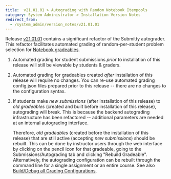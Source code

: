```yaml
---
title:  v21.01.01 > Autograding with Random Notebook Itempools
category: System Administrator > Installation Version Notes
redirect_from:
  - /system_admin/version_notes/v21.01.01
---
```



Release [v21.01.01](https://github.com/Submitty/Submitty/releases/v21.01.01)
contains a significant refactor of the Submitty
autograder.  This refactor facilitates automated grading of
random-per-student problem selection for
[Notebook gradeables](/instructor/assignment_configuration/notebook).


1. Automated grading for student submissions *prior* to installation
   of this release will still be viewable by students & graders.


2. Automated grading for gradeables created *after* installation of
   this release will require no changes.  You can re-use automated
   grading config.json files prepared prior to this release -- there
   are no changes to the configuration syntax.


3. If students make *new submissions* (after installation of this
   release) to *old gradeables* (created and built before installation
   of this release), autograding will break.  This is because the
   backend autograding infrastructure has been refactored -- additional
   parameters are needed at an internal autograding interface.

   Therefore, *old gradeables* (created before the installation of
   this release) that are still active (accepting *new submissions*)
   should be rebuilt.  This can be done by instructor users through
   the web interface by clicking on the pencil icon for that
   gradeable, going to the Submissions/Autograding tab and clicking
   "Rebuild Gradeable".  Alternatively, the autograding configuration
   can be rebuilt through the command line for a single assignment or
   an entire course.  See also
   [Build/Debug all Grading Configurations](/instructor/assignment_preparation/index#builddebug-all-grading-configurations).

